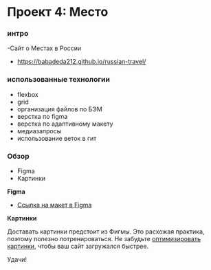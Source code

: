 # Проект 4: Место

### интро
-Сайт о Местах в России
- https://babadeda212.github.io/russian-travel/
### использованные технологии
- flexbox
- grid
- организация файлов по БЭМ
- верстка по figma
- верстка по адаптивному макету
- медиазапросы
- использование веток в гит 
### Обзор

* Figma
* Картинки

**Figma**

* [Ссылка на макет в Figma](https://www.figma.com/file/StZjf8HnoeLdiXS7dYrLAh/JavaScript.-Sprint-4)

**Картинки**

Доставать картинки предстоит из Фигмы. Это расхожая практика, поэтому полезно потренироваться.
Не забудьте [оптимизировать картинки](https://tinypng.com/), чтобы ваш сайт загружался быстрее.

Удачи!

